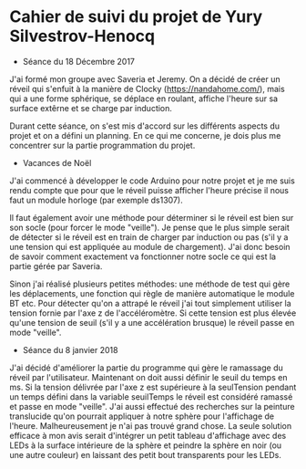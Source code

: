 # Cahier de suivi du projet de Yury Silvestrov-Henocq

* Séance du 18 Décembre 2017 

J'ai formé mon groupe avec Saveria et Jeremy.
On a décidé de créer un réveil qui s'enfuit à la manière de Clocky (https://nandahome.com/), mais qui a une forme sphérique, se déplace en roulant, affiche l'heure sur sa surface extêrne et se charge par induction.

Durant cette séance, on s'est mis d'accord sur les différents aspects du projet et on a défini un planning. En ce qui me concerne, je dois plus me concentrer sur la partie programmation du projet.

* Vacances de Noël

J'ai commencé à développer le code Arduino pour notre projet et je me suis rendu compte que pour que le réveil puisse afficher l'heure précise il nous faut un module horloge (par exemple ds1307).

Il faut également avoir une méthode pour déterminer si le réveil est bien sur son socle (pour forcer le mode "veille"). Je pense que le plus simple serait de détecter si le réveil est en train de charger par induction ou pas (s'il y a une tension qui est appliquée au module de chargement). J'ai donc besoin de savoir comment exactement va fonctionner notre socle ce qui est la partie gérée par Saveria.

Sinon j'ai réalisé plusieurs petites méthodes: une méthode de test qui gère les déplacements, une fonction qui règle de manière automatique le module BT etc. Pour détecter qu'on a attrapé le réveil j'ai tout simplement utiliser la tension fornie par l'axe z de l'accéléromètre. Si cette tension est plus élevée qu'une tension de seuil (s'il y a une accélération brusque) le réveil passe en mode "veille".

* Séance du 8 janvier 2018

J'ai décidé d'améliorer la partie du programme qui gère le ramassage du réveil par l'utilisateur. Maintenant on doit aussi définir le seuil du temps en ms. Si la tension délivrée par l'axe z est supérieure à la seulTension pendant un temps défini dans la variable seuilTemps le réveil est considéré ramassé et passe en mode "veille".
J'ai aussi effectué des recherches sur la peinture translucide qu'on pourrait appliquer à notre sphère pour l'affichage de l'heure. Malheureusement je n'ai pas trouvé grand chose. La seule solution efficace à mon avis serait d'intégrer un petit tableau d'affichage avec des LEDs à la surface intérieure de la sphère et peindre la sphère en noir (ou une autre couleur) en laissant des petit bout transparents pour les LEDs.
